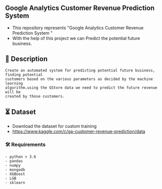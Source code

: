 ## Google Analytics Customer Revenue Prediction System


 - This repository represents "Google Analytics Customer Revenue Prediction System "
 - With the help of this project we can Predict the potential future business.


##  📝 Description

```
Create an automated system for predicting potential future business, finding potential
customers based on the various parameters as decided by the machine learning
algorithm.using the GStore data we need to predict the future revenue will be
created by those customers.
```
## ⏳ Dataset

- Download the dataset for custom training
- https://www.kaggle.com/c/ga-customer-revenue-prediction/data


### :hammer_and_wrench: Requirements
```
- python > 3.6 
- pandas
- numpy
- mongodb
- XGBoost
- LGB
- sklearn
```




